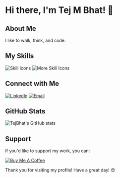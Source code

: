 # Hi there, I'm Tej M Bhat! 👋

## About Me

I like to walk, think, and code. 


## My Skills


  ![Skill Icons](https://skillicons.dev/icons?i=bootstrap,html,css,vscode,github,tailwind,git,androidstudio)
![More Skill Icons](https://skillicons.dev/icons?i=nodejs,python,javascript,express,firebase,mongodb,java,mysql)







## Connect with Me

[![LinkedIn](https://img.shields.io/badge/LinkedIn-0077B5?style=for-the-badge&logo=linkedin&logoColor=white)](https://www.linkedin.com/in/tej-m-bhat-613740293)
[![Email](https://img.shields.io/badge/Email-D14836?style=for-the-badge&logo=gmail&logoColor=white)](mailto:tejbhat2004@gmail.com)

## GitHub Stats

![TejBhat's GitHub stats](https://github-readme-stats.vercel.app/api?username=TejBhat&show_icons=true&theme=radical)





## Support

If you'd like to support my work, you can:

[![Buy Me A Coffee](https://img.shields.io/badge/Buy_Me_A_Coffee-FFDD00?style=for-the-badge&logo=buy-me-a-coffee&logoColor=black)](https://www.buymeacoffee.com/TejBhat)

Thank you for visiting my profile! Have a great day! 😊
